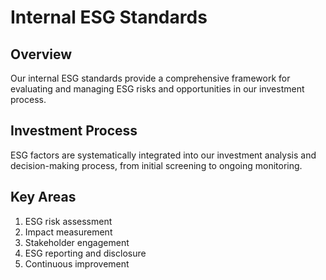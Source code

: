 # Internal ESG Standards

## Overview
Our internal ESG standards provide a comprehensive framework for evaluating and managing ESG risks and opportunities in our investment process.

## Investment Process
ESG factors are systematically integrated into our investment analysis and decision-making process, from initial screening to ongoing monitoring.

## Key Areas
1. ESG risk assessment
2. Impact measurement
3. Stakeholder engagement
4. ESG reporting and disclosure
5. Continuous improvement 